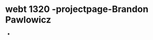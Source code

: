 # webt 1320 -projectpage-Brandon Pawlowicz

 <ul>
        <li> <a href="html5" target="_blank"</a> </li>
 </ul>
